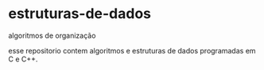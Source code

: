 # estruturas-de-dados
algoritmos de organização

esse repositorio contem algoritmos e estruturas de dados programadas em C e C++.
